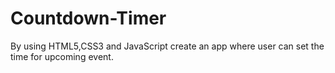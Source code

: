 # Countdown-Timer
By using HTML5,CSS3 and JavaScript create an app where user can set the time for upcoming event.
